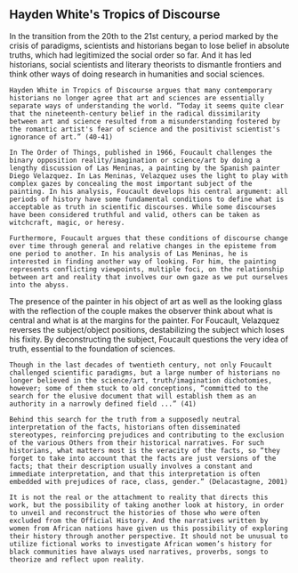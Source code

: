 

## Hayden White's Tropics of Discourse


In the transition from the 20th to the 21st century, a period marked by the crisis of paradigms, scientists and historians began to lose belief in absolute truths, which had legitimized the social order so far. And it has led historians, social scientists and literary theorists to dismantle frontiers and think other ways of doing research in humanities and social sciences.

	Hayden White in Tropics of Discourse argues that many contemporary historians no longer agree that art and sciences are essentially separate ways of understanding the world. “Today it seems quite clear that the nineteenth-century belief in the radical dissimilarity between art and science resulted from a misunderstanding fostered by the romantic artist's fear of science and the positivist scientist's ignorance of art.” (40-41)

	In The Order of Things, published in 1966, Foucault challenges the binary opposition reality/imagination or science/art by doing a lengthy discussion of Las Meninas, a painting by the Spanish painter Diego Velazquez. In Las Meninas, Velazquez uses the light to play with complex gazes by concealing the most important subject of the painting. In his analysis, Foucault develops his central argument: all periods of history have some fundamental conditions to define what is acceptable as truth in scientific discourses. While some discourses have been considered truthful and valid, others can be taken as witchcraft, magic, or heresy. 

	Furthermore, Foucault argues that these conditions of discourse change over time through general and relative changes in the episteme from one period to another. In his analysis of Las Meninas, he is interested in finding another way of looking. For him, the painting represents conflicting viewpoints, multiple foci, on the relationship between art and reality that involves our own gaze as we put ourselves into the abyss. 

The presence of the painter in his object of art as well as the looking glass with the reflection of the couple makes the observer think about what is central and what is at the margins for the painter. For Foucault, Velazquez reverses the subject/object positions, destabilizing the subject which loses his fixity. By deconstructing the subject, Foucault questions the very idea of truth, essential to the foundation of sciences.

	Though in the last decades of twentieth century, not only Foucault challenged scientific paradigms, but a large number of historians no longer believed in the science/art, truth/imagination dichotomies, however; some of them stuck to old conceptions, “committed to the search for the elusive document that will establish them as an authority in a narrowly defined field ...” (41)

	Behind this search for the truth from a supposedly neutral interpretation of the facts, historians often disseminated stereotypes, reinforcing prejudices and contributing to the exclusion of the various Others from their historical narratives. For such historians, what matters most is the veracity of the facts, so “they forget to take into account that the facts are just versions of the facts; that their description usually involves a constant and immediate interpretation, and that this interpretation is often embedded with prejudices of race, class, gender.” (Delacastagne, 2001)

	It is not the real or the attachment to reality that directs this work, but the possibility of taking another look at history, in order to unveil and reconstruct the histories of those who were often excluded from the Official History. And the narratives written by women from African nations have given us this possibility of exploring their history through another perspective. It should not be unusual to utilize fictional works to investigate African women’s history for black communities have always used narratives, proverbs, songs to theorize and reflect upon reality. 
